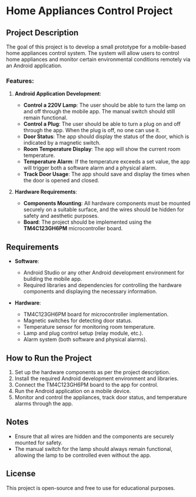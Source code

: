 # Home Appliances Control Project

## Project Description

The goal of this project is to develop a small prototype for a mobile-based home appliances control system. The system will allow users to control home appliances and monitor certain environmental conditions remotely via an Android application.

### Features:

1. **Android Application Development**:
   - **Control a 220V Lamp**: The user should be able to turn the lamp on and off through the mobile app. The manual switch should still remain functional.
   - **Control a Plug**: The user should be able to turn a plug on and off through the app. When the plug is off, no one can use it.
   - **Door Status**: The app should display the status of the door, which is indicated by a magnetic switch.
   - **Room Temperature Display**: The app will show the current room temperature.
   - **Temperature Alarm**: If the temperature exceeds a set value, the app will trigger both a software alarm and a physical alarm.
   - **Track Door Usage**: The app should save and display the times when the door is opened and closed.

2. **Hardware Requirements**:
   - **Components Mounting**: All hardware components must be mounted securely on a suitable surface, and the wires should be hidden for safety and aesthetic purposes.
   - **Board**: The project should be implemented using the **TM4C123GH6PM** microcontroller board.

## Requirements

- **Software**:
  - Android Studio or any other Android development environment for building the mobile app.
  - Required libraries and dependencies for controlling the hardware components and displaying the necessary information.
  
- **Hardware**:
  - TM4C123GH6PM board for microcontroller implementation.
  - Magnetic switches for detecting door status.
  - Temperature sensor for monitoring room temperature.
  - Lamp and plug control setup (relay module, etc.).
  - Alarm system (both software and physical alarms).

## How to Run the Project

1. Set up the hardware components as per the project description.
2. Install the required Android development environment and libraries.
3. Connect the TM4C123GH6PM board to the app for control.
4. Run the Android application on a mobile device.
5. Monitor and control the appliances, track door status, and temperature alarms through the app.

## Notes

- Ensure that all wires are hidden and the components are securely mounted for safety.
- The manual switch for the lamp should always remain functional, allowing the lamp to be controlled even without the app.

## License

This project is open-source and free to use for educational purposes.

